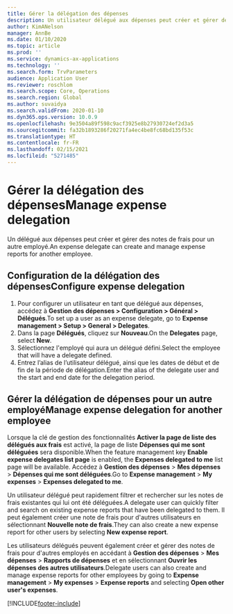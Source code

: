 ```yaml
---
title: Gérer la délégation des dépenses
description: Un utilisateur délégué aux dépenses peut créer et gérer des notes de frais pour un autre employé de l'organisation.
author: KimANelson
manager: AnnBe
ms.date: 01/10/2020
ms.topic: article
ms.prod: ''
ms.service: dynamics-ax-applications
ms.technology: ''
ms.search.form: TrvParameters
audience: Application User
ms.reviewer: roschlom
ms.search.scope: Core, Operations
ms.search.region: Global
ms.author: suvaidya
ms.search.validFrom: 2020-01-10
ms.dyn365.ops.version: 10.0.9
ms.openlocfilehash: 9e3504a89f598c9acf3925e8b27930724ef2d3a5
ms.sourcegitcommit: fa32b1893286f20271fa4ec4be8fc68bd135f53c
ms.translationtype: HT
ms.contentlocale: fr-FR
ms.lasthandoff: 02/15/2021
ms.locfileid: "5271485"
---
```

# <a name="manage-expense-delegation"></a><span data-ttu-id="c028d-103">Gérer la délégation des dépenses</span><span class="sxs-lookup"><span data-stu-id="c028d-103">Manage expense delegation</span></span>

<span data-ttu-id="c028d-104">Un délégué aux dépenses peut créer et gérer des notes de frais pour un autre employé.</span><span class="sxs-lookup"><span data-stu-id="c028d-104">An expense delegate can create and manage expense reports for another employee.</span></span>

## <a name="configure-expense-delegation"></a><span data-ttu-id="c028d-105">Configuration de la délégation des dépenses</span><span class="sxs-lookup"><span data-stu-id="c028d-105">Configure expense delegation</span></span>

1. <span data-ttu-id="c028d-106">Pour configurer un utilisateur en tant que délégué aux dépenses, accédez à **Gestion des dépenses > Configuration > Général > Délégués**.</span><span class="sxs-lookup"><span data-stu-id="c028d-106">To set up a user as an expense delegate, go to **Expense management > Setup > General > Delegates**.</span></span>
2. <span data-ttu-id="c028d-107">Dans la page **Délégués**, cliquez sur **Nouveau**.</span><span class="sxs-lookup"><span data-stu-id="c028d-107">On the **Delegates** page, select **New**.</span></span>
3. <span data-ttu-id="c028d-108">Sélectionnez l'employé qui aura un délégué défini.</span><span class="sxs-lookup"><span data-stu-id="c028d-108">Select the employee that will have a delegate defined.</span></span> 
4. <span data-ttu-id="c028d-109">Entrez l’alias de l’utilisateur délégué, ainsi que les dates de début et de fin de la période de délégation.</span><span class="sxs-lookup"><span data-stu-id="c028d-109">Enter the alias of the delegate user and the start and end date for the delegation period.</span></span>

## <a name="manage-expense-delegation-for-another-employee"></a><span data-ttu-id="c028d-110">Gérer la délégation de dépenses pour un autre employé</span><span class="sxs-lookup"><span data-stu-id="c028d-110">Manage expense delegation for another employee</span></span>

<span data-ttu-id="c028d-111">Lorsque la clé de gestion des fonctionnalités **Activer la page de liste des délégués aux frais** est activé, la page de liste **Dépenses qui me sont déléguées** sera disponible.</span><span class="sxs-lookup"><span data-stu-id="c028d-111">When the feature management key **Enable expense delegates list page** is enabled, the **Expenses delegated to me** list page will be available.</span></span> <span data-ttu-id="c028d-112">Accédez à **Gestion des dépenses** > **Mes dépenses** > **Dépenses qui me sont déléguées**.</span><span class="sxs-lookup"><span data-stu-id="c028d-112">Go to **Expense management** > **My expenses** > **Expenses delegated to me**.</span></span>

<span data-ttu-id="c028d-113">Un utilisateur délégué peut rapidement filtrer et rechercher sur les notes de frais existantes qui lui ont été déléguées.</span><span class="sxs-lookup"><span data-stu-id="c028d-113">A delegate user can quickly filter and search on existing expense reports that have been delegated to them.</span></span> <span data-ttu-id="c028d-114">Il peut également créer une note de frais pour d'autres utilisateurs en sélectionnant **Nouvelle note de frais**.</span><span class="sxs-lookup"><span data-stu-id="c028d-114">They can also create a new expense report for other users by selecting **New expense report**.</span></span>

<span data-ttu-id="c028d-115">Les utilisateurs délégués peuvent également créer et gérer des notes de frais pour d'autres employés en accédant à **Gestion des dépenses** > **Mes dépenses** > **Rapports de dépenses** et en sélectionnant **Ouvrir les dépenses des autres utilisateurs**.</span><span class="sxs-lookup"><span data-stu-id="c028d-115">Delegate users can also create and manage expense reports for other employees by going to **Expense management** > **My expenses** > **Expense reports** and selecting **Open other user's expenses**.</span></span>


[!INCLUDE[footer-include](../includes/footer-banner.md)]